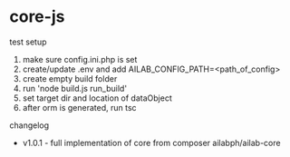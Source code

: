 # core-js

test setup
1) make sure config.ini.php is set
2) create/update .env and add AILAB_CONFIG_PATH=<path_of_config>
3) create empty build folder
4) run 'node build.js run_build'
5) set target dir and location of dataObject
6) after orm is generated, run tsc

changelog
- v1.0.1 - full implementation of core from composer ailabph/ailab-core